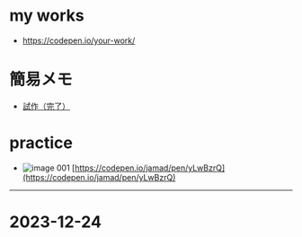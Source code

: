 <link rel="stylesheet" type="text/css" href="/assets/css/styles.css" />

# my works
* https://codepen.io/your-work/

# 簡易メモ
* [試作（完了）](https://codepen.io/jamad/pen/wvOBJwE?editors=1000)

# practice
* ![image](https://github.com/jamad/jamad.github.io/assets/949913/50f1390a-13fc-4a7d-a750-847e7034cbfa) 001 [https://codepen.io/jamad/pen/yLwBzrQ](https://codepen.io/jamad/pen/yLwBzrQ)

---

# 2023-12-24

<span id="datetime"></span>
<script>
dateOptions=Object.fromEntries(['year','month','day','hour','minute','second'].map(key=>[key,'numeric']));
getdate=(today = new Date())=>today.toLocaleDateString('en-US', dateOptions);
const updateDateTime = () => document.getElementById('datetime').innerHTML =`${getdate()}`;
updateDateTime();
setInterval(updateDateTime, 1000);
</script>
